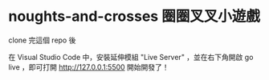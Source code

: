 # noughts-and-crosses 圈圈叉叉小遊戲

clone 完這個 repo 後

在 Visual Studio Code 中，安裝延伸模組 "Live Server" ，並在右下角開啟 go live ，即可打開 http://127.0.0.1:5500 開始開發了！
